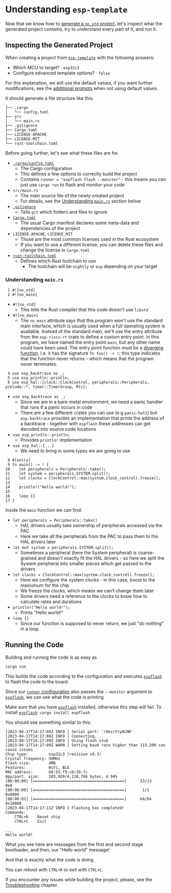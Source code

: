 # Understanding `esp-template`

Now that we know how to [generate a `no_std` project][generate-no-std], let's inspect what the generated
project contains, try to understand every part of it, and run it.

[generate-no-std]: ./index.md

## Inspecting the Generated Project

When creating a project from [`esp-template`][esp-template] with the following answers:
-  Which MCU to target? · `esp32c3`
- Configure advanced template options? · `false`

For this explanation, we will use the default values, if you want further modifications, see the [additional prompts][prompts] when not using default values.

It should generate a file structure like this:

```text
├── .cargo
│   └── config.toml
├── src
│   └── main.rs
├── .gitignore
├── Cargo.toml
├── LICENSE-APACHE
├── LICENSE-MIT
└── rust-toolchain.toml
```

Before going further, let's see what these files are for.

- [`.cargo/config.toml`][config-toml]
    - The Cargo configuration
    - This defines a few options to correctly build the project
    - Contains `runner = "espflash flash --monitor"` - this means you can just use `cargo run` to flash and monitor your code
- `src/main.rs`
    - The main source file of the newly created project
    - For details, see the [Understanding `main.rs`][main-rs] section below
- [`.gitignore`][gitignore]
    - Tells `git` which folders and files to ignore
- [`Cargo.toml`][cargo-toml]
    - The usual Cargo manifest declares some meta-data and dependencies of the project
- `LICENSE-APACHE`, `LICENSE_MIT`
    - Those are the most common licenses used in the Rust ecosystem
    - If you want to use a different license, you can delete these files and change the license in `Cargo.toml`
- [`rust-toolchain.toml`][rust-toolchain-toml]
    - Defines which Rust toolchain to use
      - The toolchain will be `nightly` or `esp` depending on your target

[esp-template]: https://github.com/esp-rs/esp-template
[prompts]: https://github.com/esp-rs/esp-template#esp-template
[main-rs]: #understanding-mainrs
[cargo-toml]: https://doc.rust-lang.org/cargo/reference/manifest.html
[gitignore]: https://git-scm.com/docs/gitignore
[config-toml]: https://doc.rust-lang.org/cargo/reference/config.html
[rust-toolchain-toml]: https://rust-lang.github.io/rustup/overrides.html#the-toolchain-file

### Understanding `main.rs`

```rust,ignore
 1 #![no_std]
 2 #![no_main]
```

- `#![no_std]`
  - This tells the Rust compiler that this code doesn't use `libstd`
- `#![no_main]`
  - The `no_main` attribute says that this program won't use the standard main interface, which is usually used when a full operating system is available. Instead of the standard main, we'll use the entry attribute from the `esp-riscv-rt` crate to define a custom entry point. In this program, we have named the entry point `main`, but any other name could have been used. The entry point function must be a [diverging function][diverging-function]. I.e. it has the signature `fn foo() -> !`; this type indicates that the function never returns – which means that the program never terminates.

```rust,ignore
 4 use esp_backtrace as _;
 5 use esp_println::println;
 6 use esp_hal::{clock::ClockControl, peripherals::Peripherals, prelude::*, timer::TimerGroup, Rtc};
```
- `use esp_backtrace as _;`
  - Since we are in a bare-metal environment, we need a panic handler that runs if a panic occurs in code
  - There are a few different crates you can use (e.g `panic-halt`) but `esp-backtrace` provides an implementation that prints the address of a backtrace - together with `espflash` these addresses can get decoded into source code locations
- `use esp_println::println;`
  - Provides `println!` implementation
- `use esp_hal::{...}`
  - We need to bring in some types we are going to use

```rust,ignore
 8 #[entry]
 9 fn main() -> ! {
10    let peripherals = Peripherals::take();
11    let system = peripherals.SYSTEM.split();
12    let clocks = ClockControl::max(system.clock_control).freeze();
13
14    println!("Hello world!");
15
16    loop {}
17 }
```
Inside the `main` function we can find:
- `let peripherals = Peripherals::take()`
  - HAL drivers usually take ownership of peripherals accessed via the PAC
  - Here we take all the peripherals from the PAC to pass them to the HAL drivers later
- `let mut system = peripherals.SYSTEM.split();`
  - Sometimes a peripheral (here the System peripheral) is coarse-grained and doesn't exactly fit the HAL drivers - so here we split the System peripheral into smaller pieces which get passed to the drivers
- `let clocks = ClockControl::max(system.clock_control).freeze();`
  - Here we configure the system clocks - in this case, boost to the maxiumum for the chip
  - We freeze the clocks, which means we can't change them later
  - Some drivers need a reference to the clocks to know how to calculate rates and durations
- `println!("Hello world!");`
  - Prints "Hello world!"
- `loop {}`
  - Since our function is supposed to never return, we just "do nothing" in a loop

[diverging-function]: https://doc.rust-lang.org/beta/rust-by-example/fn/diverging.html

## Running the Code

Building and running the code is as easy as

```shell
cargo run
```

This builds the code according to the configuration and executes [`espflash`][espflash] to flash the code to the board.

Since our [`runner` configuration][runner-config] also passes the `--monitor` argument to [`espflash`][espflash], we can see what the code is printing.

Make sure that you have [`espflash`][espflash] installed, otherwise this step will fail. To install [`espflash`][espflash]:
`cargo install espflash`

You should see something similar to this:

```text
[2023-04-17T14:17:08Z INFO ] Serial port: '/dev/ttyACM0'
[2023-04-17T14:17:08Z INFO ] Connecting...
[2023-04-17T14:17:09Z INFO ] Using flash stub
[2023-04-17T14:17:09Z WARN ] Setting baud rate higher than 115,200 can cause issues
Chip type:         esp32c3 (revision v0.3)
Crystal frequency: 40MHz
Flash size:        4MB
Features:          WiFi, BLE
MAC address:       60:55:f9:c0:39:7c
App/part. size:    203,920/4,128,768 bytes, 4.94%
[00:00:00] [========================================]      13/13      0x0
[00:00:00] [========================================]       1/1       0x8000
[00:00:01] [========================================]      64/64      0x10000
[2023-04-17T14:17:11Z INFO ] Flashing has completed!
Commands:
    CTRL+R    Reset chip
    CTRL+C    Exit

...
Hello world!
```

What you see here are messages from the first and second stage bootloader, and then, our "Hello world" message!

And that is exactly what the code is doing.

You can reboot with `CTRL+R` or exit with `CTRL+C`.

If you encounter any issues while building the project, please, see the [Troubleshooting][troubleshooting] chapter.

[espflash]: https://github.com/esp-rs/espflash/tree/main/espflash
[runner-config]: https://doc.rust-lang.org/cargo/reference/config.html#targettriplerunner
[troubleshooting]: ../../troubleshooting/index.md
